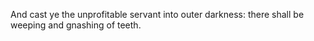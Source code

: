 And cast ye the unprofitable servant into outer darkness: there shall be weeping and gnashing of teeth.
